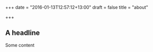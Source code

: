 +++
date = "2016-01-13T12:57:12+13:00"
draft = false
title = "about"

+++

## A headline

Some content
